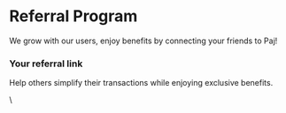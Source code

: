 # Referral Program

We grow with our users, enjoy benefits by connecting your friends to Paj!

### Your referral link

Help others simplify their transactions while enjoying exclusive benefits.

\
